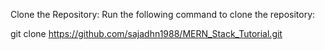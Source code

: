 Clone the Repository:
Run the following command to clone the repository:

git clone https://github.com/sajadhn1988/MERN_Stack_Tutorial.git

